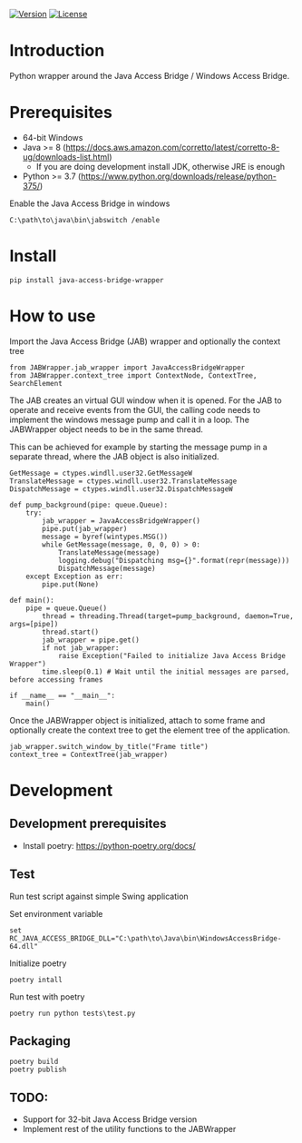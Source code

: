 [![Version](https://img.shields.io/pypi/v/java-access-bridge-wrapper.svg?label=version)](https://pypi.org/project/java-access-bridge-wrapper/)
[![License](https://img.shields.io/pypi/l/java-access-bridge-wrapper.svg)](http://www.apache.org/licenses/LICENSE-2.0.html)

# Introduction

Python wrapper around the Java Access Bridge / Windows Access Bridge.

# Prerequisites

* 64-bit Windows
* Java >= 8 (https://docs.aws.amazon.com/corretto/latest/corretto-8-ug/downloads-list.html)
  * If you are doing development install JDK, otherwise JRE is enough
* Python >= 3.7 (https://www.python.org/downloads/release/python-375/)

Enable the Java Access Bridge in windows

    C:\path\to\java\bin\jabswitch /enable

# Install

    pip install java-access-bridge-wrapper

# How to use

Import the Java Access Bridge (JAB) wrapper and optionally the context tree

    from JABWrapper.jab_wrapper import JavaAccessBridgeWrapper
    from JABWrapper.context_tree import ContextNode, ContextTree, SearchElement

The JAB creates an virtual GUI window when it is opened. For the JAB to operate and receive events from the GUI, the calling code needs to implement the windows
message pump and call it in a loop. The JABWrapper object needs to be in the same thread.

This can be achieved for example by starting the message pump in a separate thread, where the JAB object is also initialized.

    GetMessage = ctypes.windll.user32.GetMessageW
    TranslateMessage = ctypes.windll.user32.TranslateMessage
    DispatchMessage = ctypes.windll.user32.DispatchMessageW

    def pump_background(pipe: queue.Queue):
        try:
            jab_wrapper = JavaAccessBridgeWrapper()
            pipe.put(jab_wrapper)
            message = byref(wintypes.MSG())
            while GetMessage(message, 0, 0, 0) > 0:
                TranslateMessage(message)
                logging.debug("Dispatching msg={}".format(repr(message)))
                DispatchMessage(message)
        except Exception as err:
            pipe.put(None)

    def main():
        pipe = queue.Queue()
            thread = threading.Thread(target=pump_background, daemon=True, args=[pipe])
            thread.start()
            jab_wrapper = pipe.get()
            if not jab_wrapper:
                raise Exception("Failed to initialize Java Access Bridge Wrapper")
            time.sleep(0.1) # Wait until the initial messages are parsed, before accessing frames

    if __name__ == "__main__":
        main()

Once the JABWrapper object is initialized, attach to some frame and optionally create the context tree to get the element tree of the application.

    jab_wrapper.switch_window_by_title("Frame title")
    context_tree = ContextTree(jab_wrapper)

# Development

## Development prerequisites

* Install poetry: https://python-poetry.org/docs/

## Test

Run test script against simple Swing application

Set environment variable

    set RC_JAVA_ACCESS_BRIDGE_DLL="C:\path\to\Java\bin\WindowsAccessBridge-64.dll"

Initialize poetry

    poetry intall

Run test with poetry

    poetry run python tests\test.py

## Packaging

    poetry build
    poetry publish

## TODO:

* Support for 32-bit Java Access Bridge version
* Implement rest of the utility functions to the JABWrapper
